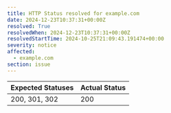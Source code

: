 ```yaml
---
title: HTTP Status resolved for example.com
date: 2024-12-23T10:37:31+00:00Z
resolved: True
resolvedWhen: 2024-12-23T10:37:31+00:00Z
resolvedStartTime: 2024-10-25T21:09:43.191474+00:00
severity: notice
affected:
  - example.com
section: issue
---
```


| Expected Statuses | Actual Status  |
|-------------------|----------------|
| 200, 301, 302 | 200 |

